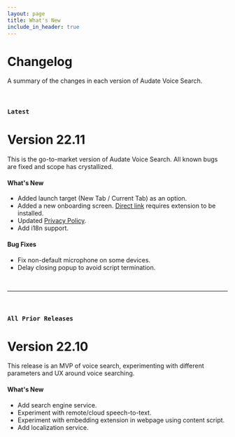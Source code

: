 ```yaml
---
layout: page
title: What's New
include_in_header: true
---
```


# Changelog
A summary of the changes in each version of Audate Voice Search.

<br>

### `Latest`
# **Version 22.11**
This is the go-to-market version of Audate Voice Search. All known bugs are fixed and scope has crystallized.

#### What's New
- Added launch target (New Tab / Current Tab) as an option.
- Added a new onboarding screen. [Direct link](chrome-extension://idkmlcikimbedklpknpnpdploipmicpp/index.html#onboard) requires extension to be installed.
- Updated [Privacy Policy](/privacypolicy).
- Add i18n support.

#### Bug Fixes
- Fix non-default microphone on some devices.
- Delay closing popup to avoid script termination.

<br>

________
<br>

### `All Prior Releases`
# **Version 22.10**
This release is an MVP of voice search, experimenting with different parameters and UX around voice searching. 


#### What's New
- Add search engine service.
- Experiment with remote/cloud speech-to-text.
- Experiment with embedding extension in webpage using content script.
- Add localization service.

<br>
